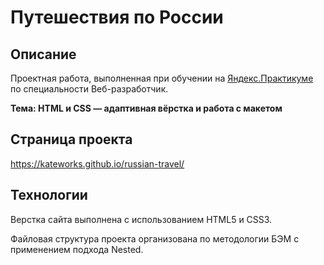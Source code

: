 # Путешествия по России

## Описание

Проектная работа, выполненная при обучении
на [Яндекс.Практикуме](https://praktikum.yandex.ru/)
по специальности Веб-разработчик.

**Тема: HTML и CSS — адаптивная вёрстка и работа с макетом**


## Страница проекта

<a href="https://kateworks.github.io/russian-travel/" target="_blank" title="Перейти на страницу проекта">
  https://kateworks.github.io/russian-travel/
</a>


## Технологии

Верстка сайта выполнена с использованием HTML5 и CSS3.

Файловая структура проекта организована по методологии БЭМ с применением подхода Nested.

